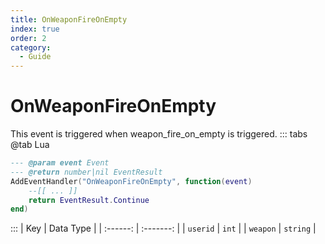 ```yaml
---
title: OnWeaponFireOnEmpty
index: true
order: 2
category:
  - Guide
---
```


# OnWeaponFireOnEmpty
This event is triggered when weapon_fire_on_empty is triggered.
::: tabs
@tab Lua
```lua
--- @param event Event
--- @return number|nil EventResult
AddEventHandler("OnWeaponFireOnEmpty", function(event)
    --[[ ... ]]
    return EventResult.Continue
end)
```

:::
|    Key   | Data Type |
| :------: | :-------: |
| `userid` |   `int`   |
| `weapon` |  `string` |
